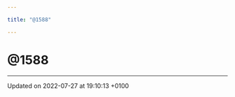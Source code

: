 ```yaml
---

title: "@1588"

---
```


# @1588








-------------------------------

Updated on 2022-07-27 at 19:10:13 +0100